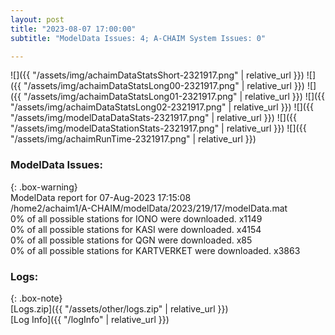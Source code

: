 ```yaml
---
layout: post
title: "2023-08-07 17:00:00"
subtitle: "ModelData Issues: 4; A-CHAIM System Issues: 0"

---
```


![]({{ "/assets/img/achaimDataStatsShort-2321917.png" | relative_url }})
![]({{ "/assets/img/achaimDataStatsLong00-2321917.png" | relative_url }})
![]({{ "/assets/img/achaimDataStatsLong01-2321917.png" | relative_url }})
![]({{ "/assets/img/achaimDataStatsLong02-2321917.png" | relative_url }})
![]({{ "/assets/img/modelDataDataStats-2321917.png" | relative_url }})
![]({{ "/assets/img/modelDataStationStats-2321917.png" | relative_url }})
![]({{ "/assets/img/achaimRunTime-2321917.png" | relative_url }})


### ModelData Issues:  
  
{: .box-warning}  
 ModelData report for 07-Aug-2023 17:15:08   
 /home2/achaim1/A-CHAIM/modelData/2023/219/17/modelData.mat   
 0% of all possible stations for IONO were downloaded. x1149   
 0% of all possible stations for KASI were downloaded. x4154   
 0% of all possible stations for QGN were downloaded. x85   
 0% of all possible stations for KARTVERKET were downloaded. x3863   
  


### Logs:  
  
{: .box-note}  
[Logs.zip]({{ "/assets/other/logs.zip" | relative_url }})  
[Log Info]({{ "/logInfo" | relative_url }})  
